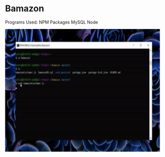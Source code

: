 # Bamazon

Programs Used: 
NPM Packages 
MySQL
Node

<img src="/images/bamazonGif.gif" height="400"/>

          
